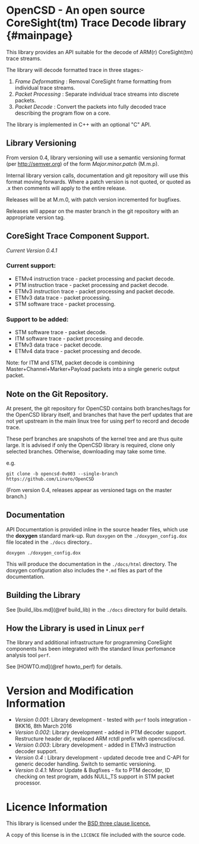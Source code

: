 OpenCSD - An open source CoreSight(tm) Trace Decode library        {#mainpage}
===========================================================

This library provides an API suitable for the decode of ARM(r) CoreSight(tm) trace streams.

The library will decode formatted trace in three stages:-
1. *Frame Deformatting* : Removal CoreSight frame formatting from individual trace streams.
2. *Packet Processing*  : Separate individual trace streams into discrete packets.
3. *Packet Decode*      : Convert the packets into fully decoded trace describing the program flow on a core.

The library is implemented in C++ with an optional "C" API.

Library Versioning
------------------

From version 0.4, library versioning will use a semantic versioning format
(per http://semver.org) of the form _Major.minor.patch_ (M.m.p).

Internal library version calls, documentation and git repository will use this format moving forwards.
Where a patch version is not quoted, or quoted as .x then comments will apply to the entire release.

Releases will be at M.m.0, with patch version incremented for bugfixes.

Releases will appear on the master branch in the git repository with an appropriate version tag.

CoreSight Trace Component Support.
----------------------------------

_Current Version 0.4.1_

### Current support:

- ETMv4 instruction trace - packet processing and packet decode.
- PTM instruction trace - packet processing and packet decode.
- ETMv3 instruction trace - packet processing and packet decode.
- ETMv3 data trace - packet processing.
- STM software trace - packet processing.

### Support to be added:

- STM software trace - packet decode.
- ITM software trace - packet processing and decode.
- ETMv3 data trace - packet decode.
- ETMv4 data trace - packet processing and decode.

Note: for ITM and STM, packet decode is combining Master+Channel+Marker+Payload packets into a single generic
output packet.


Note on the Git Repository.
---------------------------

At present, the git repository for OpenCSD contains both branches/tags for the OpenCSD library itself, and branches that 
have the perf updates that are not yet upstream in the main linux tree for using perf to record and decode trace.

These perf branches are snapshots of the kernel tree and are thus quite large. 
It is advised if only the OpenCSD library is required, clone only selected branches.
Otherwise, downloading may take some time.

e.g.

    git clone -b opencsd-0v003 --single-branch https://github.com/Linaro/OpenCSD 

(From version 0.4, releases appear as versioned tags on the master branch.)


Documentation
-------------

API Documentation is provided inline in the source header files, which use the __doxygen__ standard mark-up.
Run `doxygen` on the `./doxygen_config.dox` file located in the `./docs` directory..

    doxygen ./doxygen_config.dox

This will produce the documentation in the `./docs/html` directory. The doxygen configuration also includes
the `*.md` files as part of the documentation.


Building the Library
--------------------

See [build_libs.md](@ref build_lib) in the `./docs` directory for build details.


How the Library is used in Linux `perf`
---------------------------------------
The library and additional infrastructure for programming CoreSight components has been integrated 
with the standard linux perfomance analysis tool `perf`.


See [HOWTO.md](@ref howto_perf) for details.


Version and Modification Information
====================================

- _Version 0.001_:  Library development - tested with `perf` tools integration - BKK16, 8th March 2016
- _Version 0.002_:  Library development - added in PTM decoder support. Restructure header dir, replaced ARM rctdl prefix with opencsd/ocsd.
- _Version 0.003_:  Library development - added in ETMv3 instruction decoder support.
- _Version 0.4_  :  Library development - updated decode tree and C-API for generic decoder handling. Switch to semantic versioning.
- _Version 0.4.1_:  Minor Update & Bugfixes - fix to PTM decoder, ID checking on test program, adds NULL_TS support in STM packet processor.

Licence Information
===================

This library is licensed under the [BSD three clause licence.](http://directory.fsf.org/wiki/License:BSD_3Clause)

A copy of this license is in the `LICENCE` file included with the source code.

